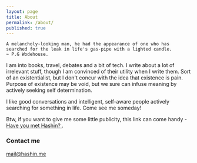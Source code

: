 ```yaml
---
layout: page
title: About
permalink: /about/
published: true
---
```


`A melancholy-looking man, he had the appearance of one who has searched for the leak in life's gas-pipe with a lighted candle.`  
`~ P.G Wodehouse.`

I am into books, travel, debates and a bit of tech. I write about a lot of irrelevant stuff, though I am convinced of their utility when I write them. Sort of an existentialist, but I don't concur with the idea that existence is pain. Purpose of existence may be void, but we sure can infuse meaning by actively seeking self determination.  

I like good conversations and intelligent, self-aware people actively searching for something in life. Come see me someday!

Btw, if you want to give me some little publicity, this link can come handy - <a href="http://haveyoumethash.in" target="_blank">Have you met Hashin? </a>. 

### Contact me

[mail@hashin.me](mailto:mail@hashin.me)
